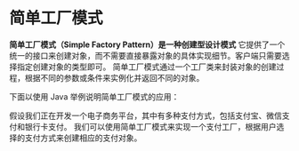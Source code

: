 # 简单工厂模式

**简单工厂模式（Simple Factory Pattern）是一种创建型设计模式**
它提供了一个统一的接口来创建对象，而不需要直接暴露对象的具体实现细节。客户端只需要选择指定创建对象的类型即可。
简单工厂模式通过一个工厂类来封装对象的创建过程，根据不同的参数或条件来实例化并返回不同的对象。

下面以使用 Java 举例说明简单工厂模式的应用：

假设我们正在开发一个电子商务平台，其中有多种支付方式，包括支付宝、微信支付和银行卡支付。
我们可以使用简单工厂模式来实现一个支付工厂，根据用户选择的支付方式来创建相应的支付对象。